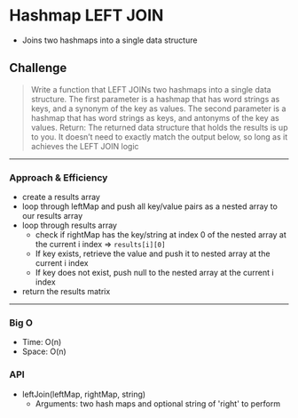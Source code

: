 # Hashmap LEFT JOIN

- Joins two hashmaps into a single data structure

## Challenge

> Write a function that LEFT JOINs two hashmaps into a single data structure.
> The first parameter is a hashmap that has word strings as keys, and a synonym of the key as values.
> The second parameter is a hashmap that has word strings as keys, and antonyms of the key as values.
> Return: The returned data structure that holds the results is up to you. It doesn’t need to exactly match the output below, so long as it achieves the LEFT JOIN logic

---

### Approach & Efficiency

- create a results array
- loop through leftMap and push all key/value pairs as a nested array to our results array
- loop through results array
  - check if rightMap has the key/string at index 0 of the nested array at the current i index => `results[i][0]`
  - If key exists, retrieve the value and push it to nested array at the current i index
  - If key does not exist, push null to the nested array at the current i index
- return the results matrix

---

### Big O

- Time: O(n)
- Space: O(n)

### API

- leftJoin(leftMap, rightMap, string)
  - Arguments: two hash maps and optional string of 'right' to perform
